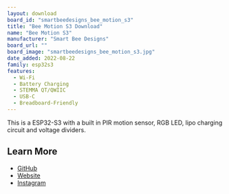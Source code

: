 ```yaml
---
layout: download
board_id: "smartbeedesigns_bee_motion_s3"
title: "Bee Motion S3 Download"
name: "Bee Motion S3"
manufacturer: "Smart Bee Designs"
board_url: ""
board_image: "smartbeedesigns_bee_motion_s3.jpg"
date_added: 2022-08-22
family: esp32s3
features:
  - Wi-Fi
  - Battery Charging
  - STEMMA QT/QWIIC
  - USB-C
  - Breadboard-Friendly
---
```


This is a ESP32-S3 with a built in PIR motion sensor, RGB LED, lipo charging circuit and voltage dividers.

## Learn More

* [GitHub](http://github.com/strid3r21/BeeMotionS3/)
* [Website](https://www.smartbeedesigns.com)
* [Instagram](https://www.instagram.com/smartbeedesigns/)
